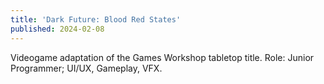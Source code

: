 ```yaml
---
title: 'Dark Future: Blood Red States'
published: 2024-02-08
---
```


Videogame adaptation of the Games Workshop tabletop title.
Role: Junior Programmer; UI/UX, Gameplay, VFX.

